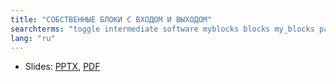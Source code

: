 ```yaml
---
title: "СОБСТВЕННЫЕ БЛОКИ С ВХОДОМ И ВЫХОДОМ"
searchterms: "toggle intermediate software myblocks blocks my_blocks parameters parametres inputs outputs my_block_builder my_blocks_with_inputs/outputs"
lang: "ru"
---
```

 <ul>

 <li class="ng-binding">Slides:
 <a href="ProgrammingLessons/intermediate/MyBlocksUpdated.pptx">PPTX</a>,
 <a href="ProgrammingLessons/intermediate/MyBlocksUpdated.pdf">PDF</a>
 </li>

 </ul>
